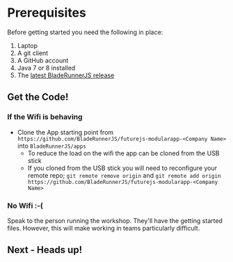 # Prerequisites

Before getting started you need the following in place:

1. Laptop
2. A git client
3. A GitHub account
4. Java 7 or 8 installed
5. The [latest BladeRunnerJS release](https://github.com/BladeRunnerJS/brjs/releases)

## Get the Code!

### If the Wifi is behaving

 - Clone the App starting point from `https://github.com/BladeRunnerJS/futurejs-modularapp-<Company Name>` into `BladeRunnerJS/apps`
   - To reduce the load on the wifi the app can be cloned from the USB stick
   - If you cloned from the USB stick you will need to reconfigure your remote repo; `git remote remove origin` and `git remote add origin https://github.com/BladeRunnerJS/futurejs-modularapp-<Company Name>`

### No Wifi :-(

Speak to the person running the workshop. They'll have the getting started files. However, this will make working in teams particularly difficult.

## Next - Heads up!
